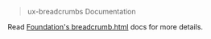 > ux-breadcrumbs Documentation

Read [Foundation's breadcrumb.html](http://foundation.zurb.com/docs/components/breadcrumbs.html)
docs for more details.
